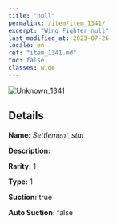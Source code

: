 ```yaml
---
title: "null"
permalink: /item/item_1341/
excerpt: "Wing Fighter null"
last_modified_at: 2023-07-26
locale: en
ref: "item_1341.md"
toc: false
classes: wide
---
```



 ![Unknown_1341](/images/item/Settlement_star_p.png)



## Details

 **Name:** *Settlement_star* 

 **Description:** 

 **Rarity:** 1 

 **Type:** 1 

 **Suction:** true 

 **Auto Suction:** false 


